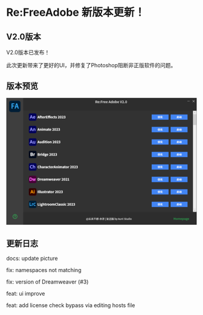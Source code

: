 # Re:FreeAdobe 新版本更新！

## V2.0版本

V2.0版本已发布！

此次更新带来了更好的UI，并修复了Photoshop阻断非正版软件的问题。

## 版本预览
![Preview](preview.png)

## 更新日志


docs: update picture

fix: namespaces not matching

fix: version of Dreamweaver (#3)

feat: ui improve

feat: add license check bypass via editing hosts file
